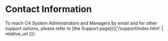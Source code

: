 # Contact Information

To reach C4 System Administrators and Managers by email and for other support options, please refer to [the Support page]({{'/support/index.html' | relative_url }}).
